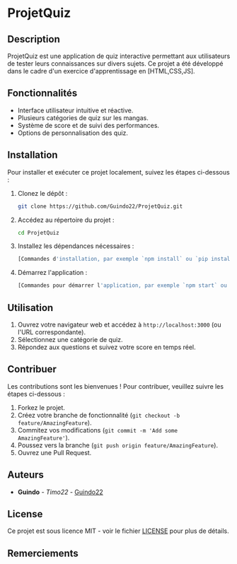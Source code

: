# ProjetQuiz

## Description
ProjetQuiz est une application de quiz interactive permettant aux utilisateurs de tester leurs connaissances sur divers sujets. Ce projet a été développé dans le cadre d'un exercice d'apprentissage en [HTML,CSS,JS].

## Fonctionnalités
- Interface utilisateur intuitive et réactive.
- Plusieurs catégories de quiz sur les mangas.
- Système de score et de suivi des performances.
- Options de personnalisation des quiz.

## Installation
Pour installer et exécuter ce projet localement, suivez les étapes ci-dessous :

1. Clonez le dépôt :
    ```bash
    git clone https://github.com/Guindo22/ProjetQuiz.git
    ```

2. Accédez au répertoire du projet :
    ```bash
    cd ProjetQuiz
    ```

3. Installez les dépendances nécessaires :
    ```bash
    [Commandes d'installation, par exemple `npm install` ou `pip install -r requirements.txt`]
    ```

4. Démarrez l'application :
    ```bash
    [Commandes pour démarrer l'application, par exemple `npm start` ou `python app.py`]
    ```

## Utilisation
1. Ouvrez votre navigateur web et accédez à `http://localhost:3000` (ou l'URL correspondante).
2. Sélectionnez une catégorie de quiz.
3. Répondez aux questions et suivez votre score en temps réel.

## Contribuer
Les contributions sont les bienvenues ! Pour contribuer, veuillez suivre les étapes ci-dessous :

1. Forkez le projet.
2. Créez votre branche de fonctionnalité (`git checkout -b feature/AmazingFeature`).
3. Commitez vos modifications (`git commit -m 'Add some AmazingFeature'`).
4. Poussez vers la branche (`git push origin feature/AmazingFeature`).
5. Ouvrez une Pull Request.

## Auteurs
- **Guindo** - *Timo22* - [Guindo22](https://github.com/Guindo22)

## License
Ce projet est sous licence MIT - voir le fichier [LICENSE](LICENSE) pour plus de détails.

## Remerciements
